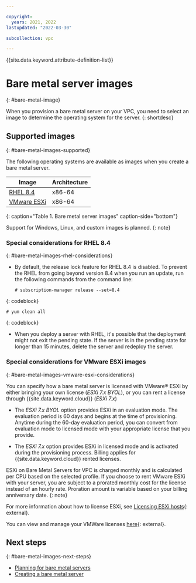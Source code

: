 ```yaml
---

copyright:
  years: 2021, 2022
lastupdated: "2022-03-30"

subcollection: vpc

---
```


{{site.data.keyword.attribute-definition-list}}

# Bare metal server images
{: #bare-metal-image}

When you provision a bare metal server on your VPC, you need to select an image to determine the operating system for the server.
{: shortdesc}

## Supported images
{: #bare-metal-images-supported}

The following operating systems are available as images when you create a bare metal server.

| Image | Architecture |
|---|---|
| [RHEL 8.4](#bare-metal-images-rhel-considerations) | x86-64 |
| [VMware ESXi](#bare-metal-images-vmware-esxi-considerations) | x86-64 |
{: caption="Table 1. Bare metal server images" caption-side="bottom"}

Support for Windows, Linux, and custom images is planned. 
{: note}

### Special considerations for RHEL 8.4
{: #bare-metal-images-rhel-considerations}

* By default, the release lock feature for RHEL 8.4 is disabled. To prevent the RHEL from going beyond version 8.4 when you run an update, run the following commands from the command line:

   ```text
   # subscription-manager release --set=8.4
   ```
 {: codeblock}

   ```text
   # yum clean all
   ```
   {: codeblock}

* When you deploy a server with RHEL, it's possible that the deployment might not exit the pending state. If the server is in the pending state for longer than 15 minutes, delete the server and redeploy the server.

### Special considerations for VMware ESXi images 
{: #bare-metal-images-vmware-esxi-considerations}

You can specify how a bare metal server is licensed with VMware&reg; ESXi by either bringing your own license (_ESXi 7.x BYOL_), or you can rent a license through {{site.data.keyword.cloud}} (_ESXi 7.x_)

* The _ESXi 7.x BYOL_ option provides ESXi in an evaluation mode. The evaluation period is 60 days and begins at the time of provisioning. Anytime during the 60-day evaluation period, you can convert from evaluation mode to licensed mode with your appropriate license that you provide.

* The _ESXi 7.x_ option provides ESXi in licensed mode and is activated during the provisioning process. Billing applies for {{site.data.keyword.cloud}} rented licenses. 

ESXi on Bare Metal Servers for VPC is charged monthly and is calculated per CPU based on the selected profile. If you choose to rent VMware ESXi with your server, you are subject to a prorated monthly cost for the license instead of an hourly rate. Proration amount is variable based on your billing anniversary date. 
{: note}

For more information about how to license ESXi, see [Licensing ESXi hosts](https://docs.vmware.com/en/VMware-vSphere/7.0/com.vmware.esxi.install.doc/GUID-28D25806-748B-49C0-97A1-E7DE5CB335A9.html){: external}.

You can view and manage your VMWare licenses [here](https://cloud.ibm.com/classic/devices/vmwarelicenses){: external}.

## Next steps
{: #bare-metal-images-next-steps}

* [Planning for bare metal servers](/docs/vpc?topic=vpc-planning-for-bare-metal-servers)
* [Creating a bare metal server](/docs/vpc?topic=vpc-creating-bare-metal-servers)
